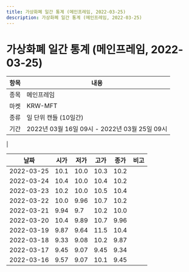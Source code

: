 ```yaml
---
title: 가상화폐 일간 통계 (메인프레임, 2022-03-25)
description: 가상화폐 일간 통계 (메인프레임, 2022-03-25)
---
```


가상화폐 일간 통계 (메인프레임, 2022-03-25)
===

|항목|내용|
|--|--|
|종목|메인프레임|
|마켓|KRW-MFT|
|종류|일 단위 캔들 (10일간)|
|기간|2022년 03월 16일 09시 - 2022년 03월 25일 09시
|

|날짜|시가|저가|고가|종가|비고|
|--|--|--|--|--|--|
|2022-03-25|10.1|10.0|10.3|10.2|    |
|2022-03-24|10.4|10.0|10.4|10.2|    |
|2022-03-23|10.2|10.0|10.5|10.4|    |
|2022-03-22|10.0|9.96|10.7|10.2|    |
|2022-03-21|9.94|9.7|10.2|10.0|    |
|2022-03-20|10.4|9.89|10.7|9.96|    |
|2022-03-19|9.87|9.64|11.5|10.4|    |
|2022-03-18|9.33|9.08|10.2|9.87|    |
|2022-03-17|9.45|9.07|9.45|9.34|    |
|2022-03-16|9.57|9.07|10.1|9.45|    |
